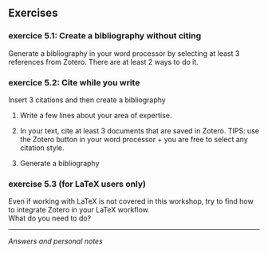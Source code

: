 ## Exercises

### exercice 5.1: Create a bibliography without citing 

Generate a bibliography in your word processor by selecting at least 3 references from Zotero. There are at least 2 ways to do it.


### exercice 5.2: Cite while you write

Insert 3 citations and then create a bibliography

1. Write a few lines about your area of expertise. 

1. In your text, cite at least 3 documents that are saved in Zotero. TIPS: use the Zotero button in your word processor +  you are free to select any citation style.   

1. Generate a bibliography


### exercise 5.3 (for LaTeX users only)   

Even if working with LaTeX is not covered in this workshop, try to find how to integrate Zotero in your LaTeX workflow.   
What do you need to do?


---
*Answers and personal notes*

